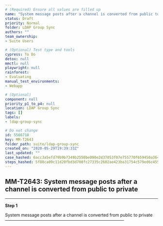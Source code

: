 ```yaml
---
# (Required) Ensure all values are filled up
name: "System message posts after a channel is converted from public to private"
status: Draft
priority: Normal
folder: LDAP Group Sync
authors: ""
team_ownership: 
- Suite Users

# (Optional) Test type and tools
cypress: To Do
detox: null
mmctl: null
playwright: null
rainforest: 
- Evaluating
manual_test_environments: 
- Webapp

# (Optional)
component: null
priority_p1_to_p4: null
location: LDAP Group Sync
tags: []
labels: 
- ldap-group-sync

# Do not change
id: 5566718
key: MM-T2643
folder_path: suite/ldap-group-sync
created_on: "2020-05-29T19:39:33Z"
last_updated: ""
case_hashed: 6acc3a5efd79b9b7349b2550be090e2d37053f07e755770f659450a364c0fe42482725e3a46af369449110217eee0b88
steps_hashed: 5f88ca09c11d20fbd3d708fc27335c2602ae423ba31754c579ed6c455f8e5a699ecd6e3500993ce107e9a65af466076e
---
```


## MM-T2643: System message posts after a channel is converted from public to private

---

**Step 1**

System message posts after a channel is converted from public to private\
————————————————————————————
